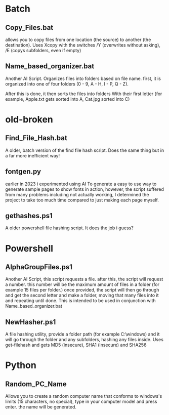# Batch

## Copy_Files.bat
allows you to copy files from one location (the source) to another (the destination).
Uses Xcopy with the switches /Y (overwrites without asking), /E (copys subfolders, even if empty)

## Name_based_organizer.bat
Another AI Script. Organizes files into folders based on file name. first, it is organized into one of four folders (0 - 9, A - H, I - P, Q - Z). 

After this is done, it then sorts the files into folders With their first letter (for example, Apple.txt gets sorted into A, Cat.jpg sorted into C)
# old-broken
## Find_File_Hash.bat
A older, batch version of the find file hash script. Does the same thing but in a far more inefficient way!

## fontgen.py
earlier in 2023 i experimented using AI To generate a easy to use way to generate sample pages to show fonts in action, however, the script suffered from many problems including not actually working, I determined the project to take too much time compared to just making each page myself.

## gethashes.ps1
A older powershell file hashing script. It does the job i guess?

# Powershell
## AlphaGroupFiles.ps1
Another AI Script, this script requests a file. after this, the script will request a number. this number will be the maximum amount of files in a folder (for example  15 files per folder.) once provided, the script will then go through and get the second letter and make a folder, moving that many files into it and repeating until done. This is intended to be used in conjunction with Name_based_organizer.bat
## NewHasher.ps1
A file hashing utility, provide a folder path (for example C:\windows\) and it will go through the folder and any subfolders, hashing any files inside. Uses get-filehash and gets MD5 (insecure), SHA1 (insecure) and SHA256

# Python

## Random_PC_Name
Allows you to create a random computer name that conforms to windows's limits (15 characters, no special), type in your computer model and press enter. the name will be generated.


